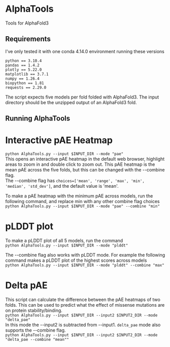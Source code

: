 # AlphaTools
Tools for AlphaFold3

## Requirements

I've only tested it with one conda 4.14.0 environment running these versions

`python == 3.10.4`  
`pandas == 1.4.2`  
`plotly == 5.22.0`  
`matplotlib == 3.7.1`  
`numpy == 1.26.4`  
`biopython == 1.81`  
`requests == 2.29.0`  

The script expects five models per fold folded with AlphaFold3. The input directory should be the unzipped output of an AlphaFold3 fold.  

## Running AlphaTools

# Interactive pAE Heatmap  

`python AlphaTools.py --input $INPUT_DIR --mode "pae"`   
This opens an interactive pAE heatmap in the default web browser, highlight areas to zoom in and double click to zoom out. This pAE heatmap is the mean pAE across the five folds, but this can be changed with the --combine flag.  
The --combine flag has `choices=['mean', 'range', 'max', 'min', 'median', 'std_dev']`, and the default value is 'mean'.  

To make a pAE heatmap with the minimum pAE across models, run the following command, and replace min with any other combine flag choices  
`python AlphaTools.py --input $INPUT_DIR --mode "pae" --combine "min"`  


# pLDDT plot

To make a pLDDT plot of all 5 models, run the command  
`python AlphaTools.py --input $INPUT_DIR --mode "plddt"`  

The --combine flag also works with pLDDT mode. For example the following command makes a pLDDT plot of the highest scores across models  
`python AlphaTools.py --input $INPUT_DIR --mode "plddt" --combine "max"`  


# Delta pAE  

This script can calculate the difference between the pAE heatmaps of two folds. This can be used to predict what the effect of missense mutations are on protein stability/binding.  
`python AlphaTools.py --input $INPUT_DIR --input2 $INPUT2_DIR --mode "delta_pae"`  
In this mode the --input2 is subtracted from --input1. `delta_pae` mode also supports the --combine flag.  
`python AlphaTools.py --input $INPUT_DIR --input2 $INPUT2_DIR --mode "delta_pae --combine "mean""`  
